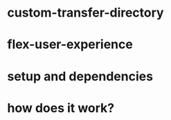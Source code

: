 # custom-transfer-directory



# flex-user-experience



# setup and dependencies



# how does it work?

